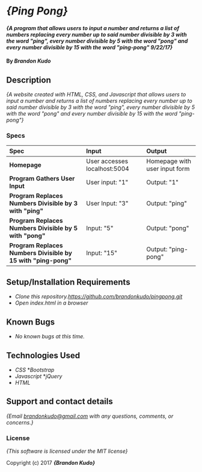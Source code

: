 # _{Ping Pong}_

#### _{A program that allows users to input a number and returns a list of numbers replacing every number up to said number divisible by 3 with the word "ping", every number divisible by 5 with the word "pong" and every number divisible by 15 with the word "ping-pong" 9/22/17}_

#### By _**Brandon Kudo**_

## Description

_{A website created with HTML, CSS, and Javascript that allows users to input a number and returns a list of numbers replacing every number up to said number divisible by 3 with the word "ping", every number divisible by 5 with the word "pong" and every number divisible by 15 with the word "ping-pong"}_


### Specs
| Spec | Input | Output |
| :-------------     | :------------- | :------------- |
| **Homepage** | User accesses localhost:5004 | Homepage with user input form |
| **Program Gathers User Input** | User input: "1" | Output: "1" |
| **Program Replaces Numbers Divisible by 3 with "ping"**| User Input: "3" | Output: "ping" |
| **Program Replaces Numbers Divisible by 5 with "pong"**| Input: "5" | Output: "pong" |
| **Program Replaces Numbers Divisible by 15 with "ping-pong"** | Input: "15" | Output: "ping-pong" |

## Setup/Installation Requirements

* _Clone this repository.https://github.com/brandonkudo/pingpong.git_
* _Open index.html in a browser_

## Known Bugs
* _No known bugs at this time._

## Technologies Used
* _CSS_
  *_Bootstrap_
* _Javascript_
  *_jQuery_
* _HTML_

## Support and contact details

_{Email brandonkudo@gmail.com with any questions, comments, or concerns.}_

### License

*{This software is licensed under the MIT license}*

Copyright (c) 2017 **_{Brandon Kudo}_**
